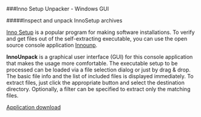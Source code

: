 ###Inno Setup Unpacker - Windows GUI

#####Inspect and unpack InnoSetup archives

[Inno Setup](http://www.jrsoftware.org/isinfo.php") is a popular program
for making software installations. To verify and get files out of the self-extracting 
executable, you can use the open source console application
[Innounp](http://sourceforge.net/projects/innounp).

**InnoUnpack** is a graphical user interface (GUI) for this console application
that makes the usage more comfortable.
The executable setup to be processed can be loaded via a file selection dialog or 
just by drag & drop. The basic file info and the list of included files is displayed 
immediately. To extract files, just click the appropriate button and select
the destination directory. Optionally, a filter can be specified
to extract only the matching files.

[Application download](https://www.rathlev-home.de/index-e.html?home-e.html#unpack)
